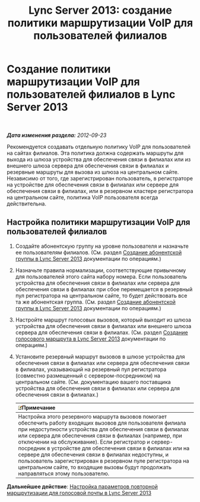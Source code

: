﻿---
title: 'Lync Server 2013: создание политики маршрутизации VoIP для пользователей филиалов'
TOCTitle: Создание политики маршрутизации VoIP для пользователей филиалов
ms:assetid: 10deca9f-f870-4a42-b25d-e4fc53108658
ms:mtpsurl: https://technet.microsoft.com/ru-ru/library/Gg398196(v=OCS.15)
ms:contentKeyID: 49308974
ms.date: 05/19/2016
mtps_version: v=OCS.15
ms.translationtype: HT
---

# Создание политики маршрутизации VoIP для пользователей филиалов в Lync Server 2013

 

_**Дата изменения раздела:** 2012-09-23_

Рекомендуется создавать отдельную политику VoIP для пользователей на сайтах филиалов. Эта политика должна содержать маршруты для выхода из шлюза устройства для обеспечения связи в филиалах или из внешнего шлюза сервера для обеспечения связи в филиалах и резервные маршруты для вызова из шлюза на центральном сайте. Независимо от того, где зарегистрирован пользователь, в регистраторе на устройстве для обеспечения связи в филиалах или сервере для обеспечения связи в филиалах, или в резервном кластере регистратора на центральном сайте, политика VoIP пользователя всегда действительна.

## Настройка политики маршрутизации VoIP для пользователей филиалов

1.  Создайте абонентскую группу на уровне пользователя и назначьте ее пользователям филиалов. (См. раздел [Создание абонентской группы в Lync Server 2013](lync-server-2013-create-a-dial-plan.md) документации по операциям.)

2.  Назначьте правила нормализации, соответствующие привычному для пользователей этого сайта набору номера. Если пользователь устройства для обеспечения связи в филиалах или сервера для обеспечения связи в филиалах при сбое перемещается в резервный пул регистратора на центральном сайте, то будет действовать все та же абонентская группа. (См. раздел [Создание абонентской группы в Lync Server 2013](lync-server-2013-create-a-dial-plan.md) документации по операциям.)

3.  Настройте маршрут голосовых вызовов, который выходит из шлюза устройства для обеспечения связи в филиалах или внешнего шлюза сервера для обеспечения связи в филиалах. (См. раздел [Создание голосового маршрута в Lync Server 2013](lync-server-2013-create-a-voice-route.md) документации по операциям.)

4.  Установите резервный маршрут вызовов в шлюзе устройства для обеспечения связи в филиалах или сервера для обеспечения связи в филиалах, указывающий на резервный пул регистратора (совместно размещенный с сервером-посредником) на центральном сайте. (См. документацию вашего поставщика устройства для обеспечения связи в филиалах или сервера для обеспечения связи в филиалах.)
    
    <table>
    <thead>
    <tr class="header">
    <th><img src="images/Gg398412.note(OCS.15).gif" title="note" alt="note" />Примечание</th>
    </tr>
    </thead>
    <tbody>
    <tr class="odd">
    <td>Настройка этого резервного маршрута вызовов помогает обеспечить работу входящих вызовов для пользователя филиала при недоступности устройства для обеспечения связи в филиалах или сервера для обеспечения связи в филиалах (например, при отключении на обслуживание). Если регистратор и сервер-посредник в устройстве для обеспечения связи в филиалах или на сервере для обеспечения связи в филиалах недоступны, и пользователь зарегистрирован в резервном пуле регистратора на центральном сайте, то входящие вызовы будут продолжать направляться этому пользователю.</td>
    </tr>
    </tbody>
    </table>


**Дальнейшее действие**: [Настройка параметров повторной маршрутизации для голосовой почты в Lync Server 2013](lync-server-2013-configure-voice-mail-rerouting-settings.md)

